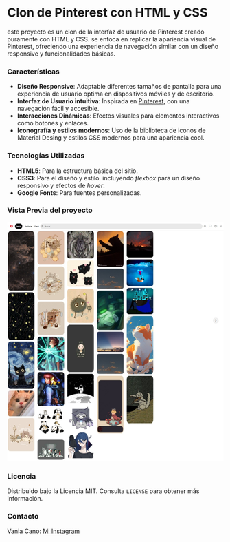 # Clon de Pinterest con HTML y CSS

este proyecto es un clon de la interfaz de usuario de Pinterest creado puramente con HTML y CSS. se enfoca en replicar la apariencia visual de Pinterest, ofreciendo una experiencia de navegación similar con un diseño responsive y funcionalidades básicas. 

### Características
+ **Diseño Responsive**: Adaptable diferentes tamaños de pantalla para una experiencia de usuario optima en dispositivos móviles y de escritorio.
+ **Interfaz de Usuario intuitiva**: Inspirada en [Pinterest](https://www.pinterest.com.mx/), con una navegación fácil y accesible.
+ **Interacciones Dinámicas**: Efectos visuales para elementos interactivos como botones y enlaces.
+ **Iconografía y estilos modernos**: Uso de la biblioteca de iconos de Material Desing y estilos CSS modernos para una apariencia cool.

 ### Tecnologías Utilizadas
  + **HTML5**: Para la estructura básica del sitio.
  +  **CSS3**: Para el diseño y estilo. incluyendo _flexbox_ para un diseño responsivo y efectos de _hover_.
  +  **Google Fonts**: Para fuentes personalizadas.
### Vista Previa del proyecto 
![Demo](/imagenes/Captura.jpeg)

### Licencia 
Distribuido bajo la Licencia MIT. Consulta  `LICENSE` para obtener más información.

### Contacto
Vania Cano: [Mi Instagram](https://www.instagram.com/certbu/)
